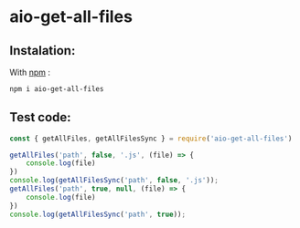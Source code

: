 # aio-get-all-files
## Instalation:
With [npm](www.npmjs.com) :
```sh 
npm i aio-get-all-files
```

## Test code:
```js
const { getAllFiles, getAllFilesSync } = require('aio-get-all-files')

getAllFiles('path', false, '.js', (file) => {
    console.log(file)
})
console.log(getAllFilesSync('path', false, '.js'));
getAllFiles('path', true, null, (file) => {
    console.log(file)
})
console.log(getAllFilesSync('path', true));
```